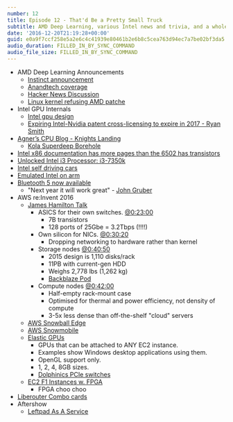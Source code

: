 ```yaml
---
number: 12
title: Episode 12 - That'd Be a Pretty Small Truck
subtitle: AMD Deep Learning, various Intel news and trivia, and a whole swathe of new AWS products.
date: '2016-12-20T21:19:28+00:00'
guid: e0a9f7ccf258e5a2e6c4c41939e80461b2e6b8c5cea763d94ec7a7be02bf3da5
audio_duration: FILLED_IN_BY_SYNC_COMMAND
audio_file_size: FILLED_IN_BY_SYNC_COMMAND
---
```


* AMD Deep Learning Announcements
  * [Instinct announcement](http://radeon.com/en-us/instinct/)
  * [Anandtech coverage](http://www.anandtech.com/show/10905/amd-announces-radeon-instinct-deep-learning-2017)
  * [Hacker News Discussion](https://news.ycombinator.com/item?id=13159943)
  * [Linux kernel refusing AMD patche](https://lists.freedesktop.org/archives/dri-devel/2016-December/126516.html)
* Intel GPU Internals
  * [Intel gpu design](https://software.intel.com/sites/default/files/managed/89/92/Intel-Graphics-Architecture-ISA-and-microarchitecture.pdf )
  * [Expiring Intel-Nvidia patent cross-licensing to expire in 2017 - Ryan Smith](https://twitter.com/RyanSmithAT/status/806212965129011200)
* [Agner’s CPU Blog - Knights Landing](http://agner.org/optimize/blog/read.php?i=761)
  * [Kola Superdeep Borehole](https://en.wikipedia.org/wiki/Kola_Superdeep_Borehole)
* [Intel x86 documentation has more pages than the 6502 has transistors](http://www.righto.com/2013/09/intel-x86-documentation-has-more-pages.html)
* [Unlocked Intel i3 Processor: i3-7350k](http://hexus.net/tech/news/cpu/99700-purported-intel-kaby-lake-core-i3-7350k-benchmarks-emerge/)
* [Intel self driving cars](http://www.anandtech.com/show/10872/intel-forms-new-group-for-autonomous-vehicles-and-announces-250m-investment)
* [Emulated Intel on arm](http://www.anandtech.com/show/10889/microsoft-and-qualcomm-bring-windows-10-to-snapdragon-processors)
* [Bluetooth 5 now available](https://www.bluetooth.com/news/pressreleases/2016/12/07/bluetooth-5-now-available)
  * "Next year it will work great" - [John Gruber](http://daringfireball.net/linked/2016/12/07/bluetooth)
* AWS re:Invent 2016
  * [James Hamilton Talk](https://www.youtube.com/watch?v=AyOAjFNPAbA)
    * ASICS for their own switches. [@0:23:00](https://youtu.be/AyOAjFNPAbA?t=1380)
      * 7B transistors
      * 128 ports of 25Gbe = 3.2Tbps (!!!!)
    * Own silicon for NICs. [@0:30:20](https://youtu.be/AyOAjFNPAbA?t=1820)
      * Dropping networking to hardware rather than kernel
    * Storage nodes [@0:40:50](https://youtu.be/AyOAjFNPAbA?t=2450)
      * 2015 design is 1,110 disks/rack
      * 11PB with current-gen HDD
      * Weighs 2,778 lbs (1,262 kg)
      * [Backblaze Pod](https://www.backblaze.com/blog/open-source-data-storage-server/)
    * Compute nodes [@0:42:00](https://youtu.be/AyOAjFNPAbA?t=2520)
      * Half-empty rack-mount case
      * Optimised for thermal and power efficiency, not density of compute
      * 3-5x less dense than off-the-shelf "cloud" servers
  * [AWS Snowball Edge](https://aws.amazon.com/blogs/aws/aws-snowball-edge-more-storage-local-endpoints-lambda-functions/)
  * [AWS Snowmobile](https://aws.amazon.com/blogs/aws/aws-snowmobile-move-exabytes-of-data-to-the-cloud-in-weeks/)
  * [Elastic GPUs](https://aws.amazon.com/blogs/aws/in-the-work-amazon-ec2-elastic-gpus/)
    * GPUs that can be attached to ANY EC2 instance.
    * Examples show Windows desktop applications using them.
    * OpenGL support only.
    * 1, 2, 4, 8GB sizes.
    * [Dolphinics PCIe switches](http://www.dolphinics.com/products/pent-dxseries-dxs410.html)
  * [EC2 F1 Instances w. FPGA](https://aws.amazon.com/blogs/aws/ec2-instance-type-update-t2-r4-f1-elastic-gpus-i3-c5/)
    * FPGA choo choo
* [Liberouter Combo cards](https://www.liberouter.org/technologies/cards/)
* Aftershow
  * [Leftpad As A Service](http://left-pad.io/)
